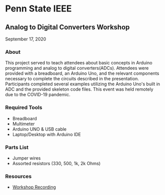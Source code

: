 # Penn State IEEE
## Analog to Digital Converters Workshop
September 17, 2020

### About
This project served to teach attendees about basic concepts in Arduino programming and analog to digital converters(ADCs). Attendees were provided with a breadboard, an Arduino Uno, and the relevant components necessary to complete the circuits described in the presentation. Participants completed several examples utilizing the Arduino Uno's built in ADC and the provided skeleton code files. This event was held remotely due to the COVID-19 pandemic.

### Required Tools
- Breadboard
- Multimeter
- Arduino UNO & USB cable
- Laptop/Desktop with Arduino IDE

### Parts List
- Jumper wires
- Assorted resistors (330, 500, 1k, 2k Ohms)

### Resources
- [Workshop Recording](https://www.youtube.com/watch?v=83gxKp5aPJo)
